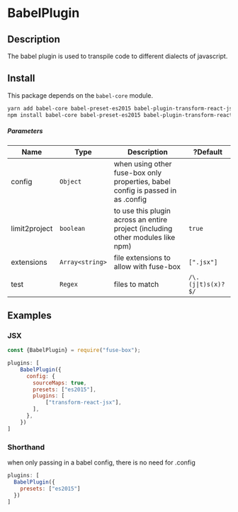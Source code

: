 # BabelPlugin

## Description
The babel plugin is used to transpile code to different dialects of javascript.

## Install
This package depends on the `babel-core` module.

```bash
yarn add babel-core babel-preset-es2015 babel-plugin-transform-react-jsx --dev
npm install babel-core babel-preset-es2015 babel-plugin-transform-react-jsx --save-dev
```

##### Parameters

| Name | Type | Description | ?Default |
| ---- | ---- | ----------- | -------- |
| config | `Object`  | when using other fuse-box only properties, babel config is passed in as .config |  |
| limit2project | `boolean`  | to use this plugin across an entire project (including other modules like npm) | `true` |
| extensions | `Array<string>`  | file extensions to allow with fuse-box | `[".jsx"]`
| test | `Regex`  | files to match | <code>/\\.(j&#124;t)s(x)?$/</code> |




## Examples

### JSX

```js
const {BabelPlugin} = require("fuse-box");

plugins: [
    BabelPlugin({
      config: {
        sourceMaps: true,
        presets: ["es2015"],
        plugins: [
            ["transform-react-jsx"],
        ],
      },
    })
]
```

### Shorthand

when only passing in a babel config, there is no need for .config

```js
plugins: [
  BabelPlugin({
    presets: ["es2015"]
  })
]
```
